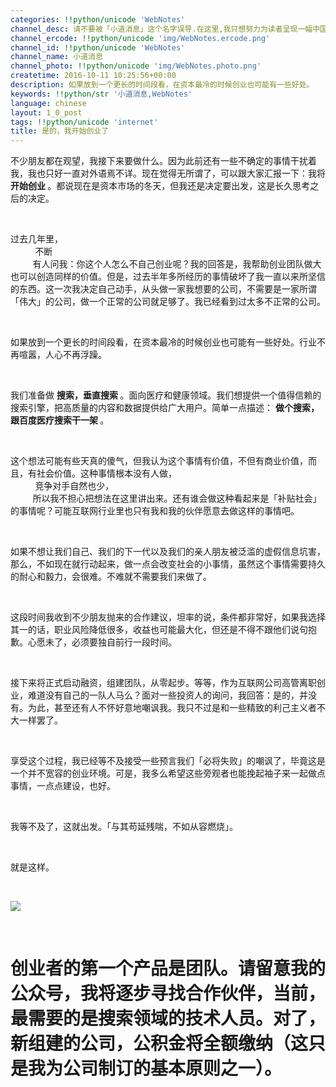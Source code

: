 ```yaml
---
categories: !!python/unicode 'WebNotes'
channel_desc: 请不要被「小道消息」这个名字误导.在这里,我只想努力为读者呈现一幅中国互联网的清明上河图.
channel_ercode: !!python/unicode 'img/WebNotes.ercode.png'
channel_id: !!python/unicode 'WebNotes'
channel_name: 小道消息
channel_photo: !!python/unicode 'img/WebNotes.photo.png'
createtime: 2016-10-11 10:25:56+00:00
description: 如果放到一个更长的时间段看，在资本最冷的时候创业也可能有一些好处。
keywords: !!python/str '小道消息,WebNotes'
language: chinese
layout: 1_0_post
tags: !!python/unicode 'internet'
title: 是的，我开始创业了
---
```

<div class="rich_media_content" id="js_content">
<p>
         不少朋友都在观望，我接下来要做什么。因为此前还有一些不确定的事情干扰着我，我也只好一直对外语焉不详。现在觉得无所谓了，可以跟大家汇报一下：我将
         <strong>
          开始创业
         </strong>
         。都说现在是资本市场的冬天，但我还是决定要出发，这是长久思考之后的决定。
        </p>
<p>
<br/>
</p>
<p>
         过去几年里，
         <span style="white-space: pre-wrap;">
          不断
         </span>
         有人问我：你这个人怎么不自己创业呢？我的回答是，我帮助创业团队做大也可以创造同样的价值。但是，过去半年多所经历的事情破坏了我一直以来所坚信的东西。这一次我决定自己动手，从头做一家我想要的公司，不需要是一家所谓「伟大」的公司，做一个正常的公司就足够了。我已经看到过太多不正常的公司。
        </p>
<p>
<br/>
</p>
<p>
         如果放到一个更长的时间段看，在资本最冷的时候创业也可能有一些好处。行业不再喧嚣，人心不再浮躁。
        </p>
<p>
<br/>
</p>
<p>
         我们准备做
         <strong>
          搜索，垂直搜索
         </strong>
         。面向医疗和健康领域。我们想提供一个值得信赖的搜索引擎，把高质量的内容和数据提供给广大用户。简单一点描述：
         <strong>
          做个搜索，跟百度医疗搜索干一架
         </strong>
         。
        </p>
<p>
<br/>
</p>
<p>
         这个想法可能有些天真的傻气，但我认为这个事情有价值，不但有商业价值，而且，有社会价值。这种事情根本没有人做，
         <span style="white-space: pre-wrap;">
          竞争对手自然也少，
         </span>
         所以我不担心把想法在这里讲出来。还有谁会做这种看起来是「补贴社会」的事情呢？可能互联网行业里也只有我和我的伙伴愿意去做这样的事情吧。
        </p>
<p>
<br/>
</p>
<p>
         如果不想让我们自己、我们的下一代以及我们的亲人朋友被泛滥的虚假信息坑害，那么，不如现在就行动起来，做一点会改变社会的小事情，虽然这个事情需要持久的耐心和毅力，会很难。不难就不需要我们来做了。
        </p>
<p>
<br/>
</p>
<p>
         这段时间我收到不少朋友抛来的合作建议，坦率的说，条件都非常好，如果我选择其一的话，职业风险降低很多，收益也可能最大化，但还是不得不跟他们说句抱歉。心愿未了，必须要独自前行一段时间。
        </p>
<p>
<br/>
</p>
<p>
         接下来将正式启动融资，组建团队，从零起步。等等，作为互联网公司高管离职创业，难道没有自己的一队人马么？面对一些投资人的询问，我回答：是的，并没有。为此，甚至还有人不怀好意地嘲讽我。我只不过是和一些精致的利己主义者不大一样罢了。
        </p>
<p>
<br/>
</p>
<p>
         享受这个过程，我已经等不及接受一些预言我们「必将失败」的嘲讽了，毕竟这是一个并不宽容的创业环境。可是，我多么希望这些旁观者也能挽起袖子来一起做点事情，一点点建设，也好。
        </p>
<p>
<br/>
</p>
<p>
         我等不及了，这就出发。「与其苟延残喘，不如从容燃烧」。
        </p>
<p>
<br/>
</p>
<p>
         就是这样。
        </p>
<p>
<br/>
</p>
<p>
<img data-ratio="0.7499414108272792" data-s="300,640" data-src="" data-type="jpeg" data-w="4267" src="{{ '/img/ow5rEn8QGlHSBMDOhHFlSPBMSz5ZPdHY6AicErGO8gxBfnJBhicpbP7lQVGy7nCE5V84H4hsGjqmDbf3wrTM50ZA..png' | prepend: site.img | replace: '//','/' }}"/>
<br/>
</p>
<p>
<br/>
</p>
<h1>
         创业者的第一个产品是团队。请留意我的公众号，我将逐步寻找合作伙伴，当前，最需要的是搜索领域的技术人员。对了，新组建的公司，公积金将全额缴纳（这只是我为公司制订的基本原则之一）。
        </h1>
<p>
<br/>
</p>
</div>